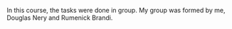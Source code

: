 In this course, the tasks were done in group. My group was formed by me, Douglas Nery and Rumenick Brandi.
